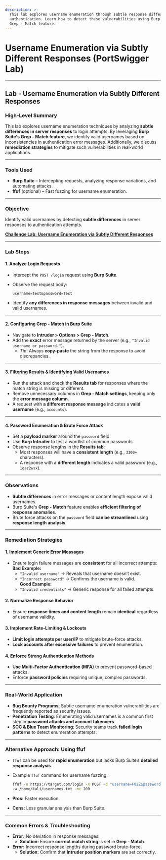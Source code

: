 ```yaml
---
description: >-
  This lab explores username enumeration through subtle response differences in
  authentication. Learn how to detect these vulnerabilities using Burp Suite’s
  Grep - Match feature.
---
```


# Username Enumeration via Subtly Different Responses (PortSwigger Lab)

***

## **Lab - Username Enumeration via Subtly Different Responses**

### **High-Level Summary**

This lab explores username enumeration techniques by analyzing **subtle differences in server responses** to login attempts. By leveraging **Burp Suite's Grep - Match feature**, we identify valid usernames based on inconsistencies in authentication error messages. Additionally, we discuss **remediation strategies** to mitigate such vulnerabilities in real-world applications.

***

### **Tools Used**

* **Burp Suite** – Intercepting requests, analyzing response variations, and automating attacks.
* **ffuf** (optional) – Fast fuzzing for username enumeration.

***

### **Objective**

Identify valid usernames by detecting **subtle differences** in server responses to authentication attempts.

[**Challenge Lab: Username Enumeration via Subtly Different Responses**](https://portswigger.net/web-security/authentication/password-based/lab-username-enumeration-via-subtly-different-responses)

***

### **Lab Steps**

#### 1. **Analyze Login Requests**

* Intercept the `POST /login` request using **Burp Suite**.
*   Observe the request body:

    ```plaintext
    username=test&password=test
    ```
* Identify **any differences in response messages** between invalid and valid usernames.

***

#### 2. **Configuring Grep - Match in Burp Suite**

* Navigate to **Intruder > Options > Grep - Match**.
* Add the **exact** error message returned by the server (e.g., `"Invalid username or password."`).
  * _Tip_: Always **copy-paste** the string from the response to avoid discrepancies.

***

#### 3. **Filtering Results & Identifying Valid Usernames**

* Run the attack and check the **Results tab** for responses where the match string is missing or different.
* Remove unnecessary columns in **Grep - Match settings**, keeping only the **error message column**.
* A request with **a different response message** indicates a **valid username** (e.g., `accounts`).

***

#### 4. **Password Enumeration & Brute Force Attack**

* Set a **payload marker** around the `password` field.
* Use **Burp Intruder** to test a wordlist of common passwords.
* Observe response lengths in the **Results tab**:
  * Most responses will have a **consistent length** (e.g., `3300+` characters).
  * A response with a **different length** indicates a valid password (e.g., `1qaz2wsx`).

***

### **Observations**

* **Subtle differences** in error messages or content length expose valid usernames.
* Burp Suite's **Grep - Match** feature enables **efficient filtering of response anomalies**.
* Brute force attacks on the `password` field **can be streamlined** using **response length analysis**.

***

### **Remediation Strategies**

#### **1. Implement Generic Error Messages**

* Ensure login failure messages are **consistent** for all incorrect attempts:\
  **Bad Example:**
  * `"Invalid username"` → Reveals that username doesn’t exist.
  * `"Incorrect password"` → Confirms the username is valid.\
    **Good Example:**
  * `"Invalid credentials"` → Generic response for all failed attempts.

#### **2. Normalize Response Behavior**

* Ensure **response times and content length** remain **identical** regardless of username validity.

#### **3. Implement Rate-Limiting & Lockouts**

* **Limit login attempts per user/IP** to mitigate brute-force attacks.
* **Lock accounts after excessive failures** to prevent enumeration.

#### **4. Enforce Strong Authentication Methods**

* **Use Multi-Factor Authentication (MFA)** to prevent password-based attacks.
* Enforce **password policies** requiring unique, complex passwords.

***

### **Real-World Application**

* **Bug Bounty Programs**: Subtle username enumeration vulnerabilities are frequently reported as security issues.
* **Penetration Testing**: Enumerating valid usernames is a common first step in **password attacks and account takeovers**.
* **SOC & Blue Team Monitoring**: Security teams track **failed login patterns** to detect enumeration attempts.

***

### **Alternative Approach: Using ffuf**

* `ffuf` can be used for **rapid enumeration** but lacks Burp Suite’s **detailed response analysis**.
*   Example `ffuf` command for username fuzzing:

    ```bash
    ffuf -u https://target.com/login -X POST -d "username=FUZZ&password=test" \
    -w /home/kali/usernames.txt -mc 200
    ```
* **Pros:** Faster execution.
* **Cons:** Less granular analysis than Burp Suite.

***

### **Common Errors & Troubleshooting**

* **Error:** No deviation in response messages.
  * **Solution:** Ensure **correct match string** is set in **Grep - Match**.
* **Error:** Incorrect response lengths during password brute-force.
  * **Solution:** Confirm that **Intruder position markers** are set correctly.

